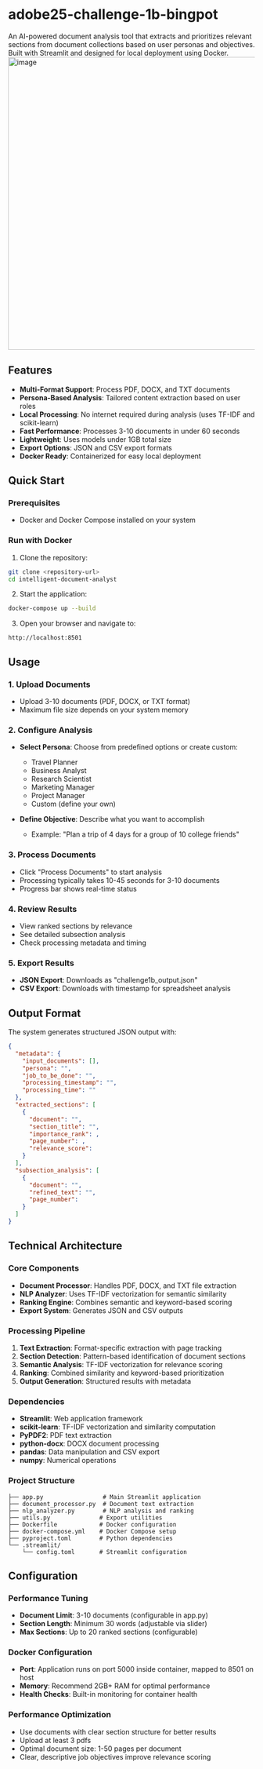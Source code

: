 # adobe25-challenge-1b-bingpot
An AI-powered document analysis tool that extracts and prioritizes relevant sections from document collections based on user personas and objectives. Built with Streamlit and designed for local deployment using Docker.
<img width="1569" height="597" alt="image" src="https://github.com/user-attachments/assets/722f39f0-b8ee-4b34-9a37-f9b4315f3998" />

## Features

- **Multi-Format Support**: Process PDF, DOCX, and TXT documents
- **Persona-Based Analysis**: Tailored content extraction based on user roles
- **Local Processing**: No internet required during analysis (uses TF-IDF and scikit-learn)
- **Fast Performance**: Processes 3-10 documents in under 60 seconds
- **Lightweight**: Uses models under 1GB total size
- **Export Options**: JSON and CSV export formats
- **Docker Ready**: Containerized for easy local deployment

## Quick Start

### Prerequisites

- Docker and Docker Compose installed on your system

### Run with Docker

1. Clone the repository:
```bash
git clone <repository-url>
cd intelligent-document-analyst
```

2. Start the application:
```bash
docker-compose up --build
```

3. Open your browser and navigate to:
```
http://localhost:8501
```

## Usage

### 1. Upload Documents
- Upload 3-10 documents (PDF, DOCX, or TXT format)
- Maximum file size depends on your system memory

### 2. Configure Analysis
- **Select Persona**: Choose from predefined options or create custom:
  - Travel Planner
  - Business Analyst
  - Research Scientist
  - Marketing Manager
  - Project Manager
  - Custom (define your own)

- **Define Objective**: Describe what you want to accomplish
  - Example: "Plan a trip of 4 days for a group of 10 college friends"

### 3. Process Documents
- Click "Process Documents" to start analysis
- Processing typically takes 10-45 seconds for 3-10 documents
- Progress bar shows real-time status

### 4. Review Results
- View ranked sections by relevance
- See detailed subsection analysis
- Check processing metadata and timing

### 5. Export Results
- **JSON Export**: Downloads as "challenge1b_output.json"
- **CSV Export**: Downloads with timestamp for spreadsheet analysis

## Output Format

The system generates structured JSON output with:

```json
{
  "metadata": {
    "input_documents": [],
    "persona": "",
    "job_to_be_done": "",
    "processing_timestamp": "",
    "processing_time": ""
  },
  "extracted_sections": [
    {
      "document": "",
      "section_title": "",
      "importance_rank": ,
      "page_number": ,
      "relevance_score":
    }
  ],
  "subsection_analysis": [
    {
      "document": "",
      "refined_text": "",
      "page_number": 
    }
  ]
}
```

## Technical Architecture

### Core Components

- **Document Processor**: Handles PDF, DOCX, and TXT file extraction
- **NLP Analyzer**: Uses TF-IDF vectorization for semantic similarity
- **Ranking Engine**: Combines semantic and keyword-based scoring
- **Export System**: Generates JSON and CSV outputs

### Processing Pipeline

1. **Text Extraction**: Format-specific extraction with page tracking
2. **Section Detection**: Pattern-based identification of document sections
3. **Semantic Analysis**: TF-IDF vectorization for relevance scoring
4. **Ranking**: Combined similarity and keyword-based prioritization
5. **Output Generation**: Structured results with metadata

### Dependencies

- **Streamlit**: Web application framework
- **scikit-learn**: TF-IDF vectorization and similarity computation
- **PyPDF2**: PDF text extraction
- **python-docx**: DOCX document processing
- **pandas**: Data manipulation and CSV export
- **numpy**: Numerical operations

### Project Structure

```
├── app.py                 # Main Streamlit application
├── document_processor.py  # Document text extraction
├── nlp_analyzer.py        # NLP analysis and ranking
├── utils.py              # Export utilities
├── Dockerfile            # Docker configuration
├── docker-compose.yml    # Docker Compose setup
├── pyproject.toml        # Python dependencies
└── .streamlit/
    └── config.toml       # Streamlit configuration
```

## Configuration

### Performance Tuning

- **Document Limit**: 3-10 documents (configurable in app.py)
- **Section Length**: Minimum 30 words (adjustable via slider)
- **Max Sections**: Up to 20 ranked sections (configurable)

### Docker Configuration

- **Port**: Application runs on port 5000 inside container, mapped to 8501 on host
- **Memory**: Recommend 2GB+ RAM for optimal performance
- **Health Checks**: Built-in monitoring for container health


### Performance Optimization

- Use documents with clear section structure for better results
- Upload at least 3 pdfs
- Optimal document size: 1-50 pages per document
- Clear, descriptive job objectives improve relevance scoring
